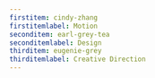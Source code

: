```yaml
---
firstitem: cindy-zhang
firstitemlabel: Motion
seconditem: earl-grey-tea
seconditemlabel: Design
thirditem: eugenie-grey
thirditemlabel: Creative Direction
---
```

